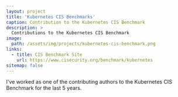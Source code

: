 ```yaml
---
layout: project
title: 'Kubernetes CIS Benchmarks'
caption: Contribution to the Kubernetes CIS Benchmark
description: >
  Contributions to the Kubernetes CIS Benchmark
image: 
  path: /assets/img/projects/kubernetes-cis-benchmark.png
links:
  - title: CIS Benchmark Site
    url: https://www.cisecurity.org/benchmark/kubernetes
sitemap: false
---
```


I've worked as one of the contributing authors to the Kubernetes CIS Benchmark for the last 5 years.